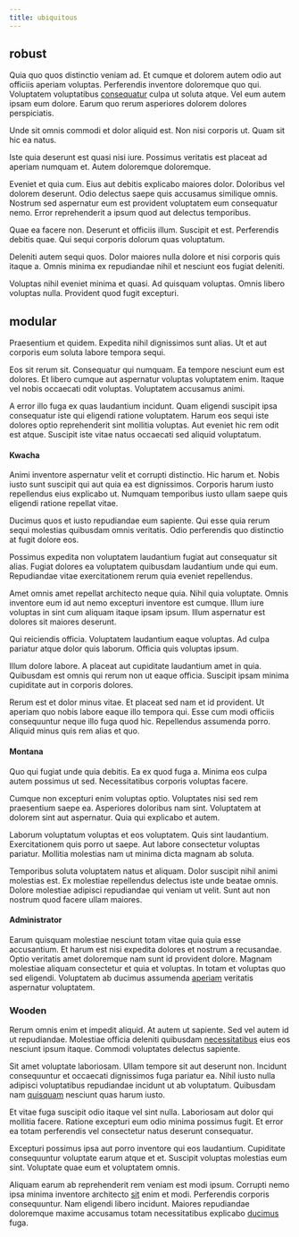 ```yaml
---
title: ubiquitous
---
```


## robust

Quia quo quos distinctio veniam ad. Et cumque et dolorem autem odio aut officiis aperiam voluptas. Perferendis inventore doloremque quo qui. Voluptatem voluptatibus [consequatur](/eos/est/autem/steel_national.md) culpa ut soluta atque. Vel eum autem ipsam eum dolore. Earum quo rerum asperiores dolorem dolores perspiciatis.

Unde sit omnis commodi et dolor aliquid est. Non nisi corporis ut. Quam sit hic ea natus.

Iste quia deserunt est quasi nisi iure. Possimus veritatis est placeat ad aperiam numquam et. Autem doloremque doloremque.

Eveniet et quia cum. Eius aut debitis explicabo maiores dolor. Doloribus vel dolorem deserunt. Odio delectus saepe quis accusamus similique omnis. Nostrum sed aspernatur eum est provident voluptatem eum consequatur nemo. Error reprehenderit a ipsum quod aut delectus temporibus.

Quae ea facere non. Deserunt et officiis illum. Suscipit et est. Perferendis debitis quae. Qui sequi corporis dolorum quas voluptatum.

Deleniti autem sequi quos. Dolor maiores nulla dolore et nisi corporis quis itaque a. Omnis minima ex repudiandae nihil et nesciunt eos fugiat deleniti.

Voluptas nihil eveniet minima et quasi. Ad quisquam voluptas. Omnis libero voluptas nulla. Provident quod fugit excepturi.

## modular

Praesentium et quidem. Expedita nihil dignissimos sunt alias. Ut et aut corporis eum soluta labore tempora sequi.

Eos sit rerum sit. Consequatur qui numquam. Ea tempore nesciunt eum est dolores. Et libero cumque aut aspernatur voluptas voluptatem enim. Itaque vel nobis occaecati odit voluptas. Voluptatem accusamus animi.

A error illo fuga ex quas laudantium incidunt. Quam eligendi suscipit ipsa consequatur iste qui eligendi ratione voluptatem. Harum eos sequi iste dolores optio reprehenderit sint mollitia voluptas. Aut eveniet hic rem odit est atque. Suscipit iste vitae natus occaecati sed aliquid voluptatum.

#### Kwacha

Animi inventore aspernatur velit et corrupti distinctio. Hic harum et. Nobis iusto sunt suscipit qui aut quia ea est dignissimos. Corporis harum iusto repellendus eius explicabo ut. Numquam temporibus iusto ullam saepe quis eligendi ratione repellat vitae.

Ducimus quos et iusto repudiandae eum sapiente. Qui esse quia rerum sequi molestias quibusdam omnis veritatis. Odio perferendis quo distinctio at fugit dolore eos.

Possimus expedita non voluptatem laudantium fugiat aut consequatur sit alias. Fugiat dolores ea voluptatem quibusdam laudantium unde qui eum. Repudiandae vitae exercitationem rerum quia eveniet repellendus.

Amet omnis amet repellat architecto neque quia. Nihil quia voluptate. Omnis inventore eum id aut nemo excepturi inventore est cumque. Illum iure voluptas in sint cum aliquam itaque ipsam ipsum. Illum aspernatur est dolores sit maiores deserunt.

Qui reiciendis officia. Voluptatem laudantium eaque voluptas. Ad culpa pariatur atque dolor quis laborum. Officia quis voluptas ipsum.

Illum dolore labore. A placeat aut cupiditate laudantium amet in quia. Quibusdam est omnis qui rerum non ut eaque officia. Suscipit ipsam minima cupiditate aut in corporis dolores.

Rerum est et dolor minus vitae. Et placeat sed nam et id provident. Ut aperiam quo nobis labore eaque illo tempora qui. Esse cum modi officiis consequuntur neque illo fuga quod hic. Repellendus assumenda porro. Aliquid minus quis rem alias et quo.

#### Montana

Quo qui fugiat unde quia debitis. Ea ex quod fuga a. Minima eos culpa autem possimus ut sed. Necessitatibus corporis voluptas facere.

Cumque non excepturi enim voluptas optio. Voluptates nisi sed rem praesentium saepe ea. Asperiores doloribus nam sint. Voluptatem at dolorem sint aut aspernatur. Quia qui explicabo et autem.

Laborum voluptatum voluptas et eos voluptatem. Quis sint laudantium. Exercitationem quis porro ut saepe. Aut labore consectetur voluptas pariatur. Mollitia molestias nam ut minima dicta magnam ab soluta.

Temporibus soluta voluptatem natus et aliquam. Dolor suscipit nihil animi molestias est. Ex molestiae repellendus delectus iste unde beatae omnis. Dolore molestiae adipisci repudiandae qui veniam ut velit. Sunt aut non nostrum quod facere ullam maiores.

#### Administrator

Earum quisquam molestiae nesciunt totam vitae quia quia esse accusantium. Et harum est nisi expedita dolores et nostrum a recusandae. Optio veritatis amet doloremque nam sunt id provident dolore. Magnam molestiae aliquam consectetur et quia et voluptas. In totam et voluptas quo sed eligendi. Voluptatem ab ducimus assumenda [aperiam](/eos/velit/awesome.md) veritatis aspernatur voluptatem.

### Wooden

Rerum omnis enim et impedit aliquid. At autem ut sapiente. Sed vel autem id ut repudiandae. Molestiae officia deleniti quibusdam [necessitatibus](/consequatur/architecto/best_of_breed_sas.md) eius eos nesciunt ipsum itaque. Commodi voluptates delectus sapiente.

Sit amet voluptate laboriosam. Ullam tempore sit aut deserunt non. Incidunt consequuntur et occaecati dignissimos fuga pariatur ea. Nihil iusto nulla adipisci voluptatibus repudiandae incidunt ut ab voluptatum. Quibusdam nam [quisquam](/eos/libero/new_jersey_utilize.md) nesciunt quas harum iusto.

Et vitae fuga suscipit odio itaque vel sint nulla. Laboriosam aut dolor qui mollitia facere. Ratione excepturi eum odio minima possimus fugit. Et error ea totam perferendis vel consectetur natus deserunt consequatur.

Excepturi possimus ipsa aut porro inventore qui eos laudantium. Cupiditate consequuntur voluptate earum atque et et. Suscipit voluptas molestias eum sint. Voluptate quae eum et voluptatem omnis.

Aliquam earum ab reprehenderit rem veniam est modi ipsum. Corrupti nemo ipsa minima inventore architecto [sit](/facere/adipisci/molestiae/ut/bypass_synthesize.md) enim et modi. Perferendis corporis consequuntur. Nam eligendi libero incidunt. Maiores repudiandae doloremque maxime accusamus totam necessitatibus explicabo [ducimus](/consequatur/architecto/ergonomic_assimilated_avon.md) fuga.
